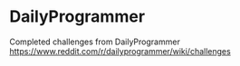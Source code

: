 # DailyProgrammer

Completed challenges from DailyProgrammer
https://www.reddit.com/r/dailyprogrammer/wiki/challenges
